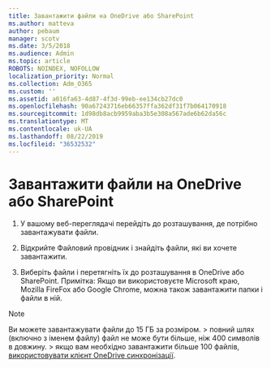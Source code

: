 ```yaml
---
title: Завантажити файли на OneDrive або SharePoint
ms.author: matteva
author: pebaum
manager: scotv
ms.date: 3/5/2018
ms.audience: Admin
ms.topic: article
ROBOTS: NOINDEX, NOFOLLOW
localization_priority: Normal
ms.collection: Adm_O365
ms.custom: ''
ms.assetid: a016fa63-4d87-4f3d-99eb-ee134cb27dc0
ms.openlocfilehash: 90a67243716eb66357ffa362df31f7b064170918
ms.sourcegitcommit: 1d98db8acb9959aba3b5e308a567ade6b62da56c
ms.translationtype: MT
ms.contentlocale: uk-UA
ms.lasthandoff: 08/22/2019
ms.locfileid: "36532532"
---
```

# <a name="upload-files-to-onedrive-or-sharepoint"></a>Завантажити файли на OneDrive або SharePoint

1. У вашому веб-переглядачі перейдіть до розташування, де потрібно завантажувати файли.
    
2. Відкрийте Файловий провідник і знайдіть файли, які ви хочете завантажити.
    
3. Виберіть файли і перетягніть їх до розташування в OneDrive або SharePoint. Примітка: Якщо ви використовуєте Microsoft краю, Mozilla FireFox або Google Chrome, можна також завантажити папки і файли в ній.
    
> [!NOTE]
>  Ви можете завантажувати файли до 15 ГБ за розміром. > повний шлях (включно з іменем файлу) файл не може бути більше, ніж 400 символів в довжину. > якщо вам необхідно завантажити більше 100 файлів, [використовувати клієнт OneDrive синхронізації](https://go.microsoft.com/fwlink/?linkid=866427). 
  

